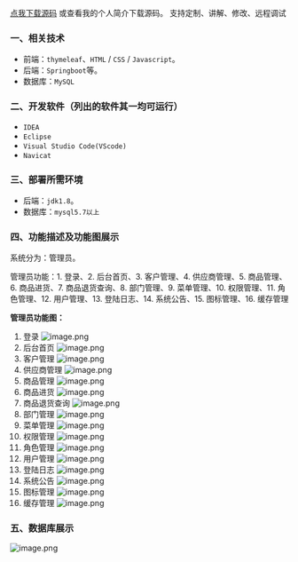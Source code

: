 [点我下载源码](https://www.oneprosol.com/detail/ec3b21b7f99a4d8e964348880b282667)
或查看我的个人简介下载源码。
支持定制、讲解、修改、远程调试
### 一、相关技术
- 前端：`thymeleaf`、`HTML` / `CSS` / `Javascript`。
- 后端：`Springboot`等。
- 数据库：`MySQL`

### 二、开发软件（列出的软件其一均可运行）
- `IDEA`
- `Eclipse`
- `Visual Studio Code(VScode)`
- `Navicat`
### 三、部署所需环境

- 后端：`jdk1.8`。
- 数据库：`mysql5.7以上`

### 四、功能描述及功能图展示
系统分为：管理员。

管理员功能：1. 登录、2. 后台首页、3. 客户管理、4. 供应商管理、5. 商品管理、6. 商品进货、7. 商品退货查询、8. 部门管理、9. 菜单管理、10. 权限管理、11. 角色管理、12. 用户管理、13. 登陆日志、14. 系统公告、15. 图标管理、16. 缓存管理

**管理员功能图：**

1. 登录
![image.png](https://pic.picprosol.com/user_upload/47a0c8c315464e69858d8da56b2d15ba/2025-01-06%2015:07:36_image.png)
2. 后台首页
![image.png](https://pic.picprosol.com/user_upload/47a0c8c315464e69858d8da56b2d15ba/2025-01-06%2015:06:15_image.png)
3. 客户管理
![image.png](https://pic.picprosol.com/user_upload/47a0c8c315464e69858d8da56b2d15ba/2025-01-06%2015:06:20_image.png)
4. 供应商管理
![image.png](https://pic.picprosol.com/user_upload/47a0c8c315464e69858d8da56b2d15ba/2025-01-06%2015:06:25_image.png)
5. 商品管理
![image.png](https://pic.picprosol.com/user_upload/47a0c8c315464e69858d8da56b2d15ba/2025-01-06%2015:06:29_image.png)
6. 商品进货
![image.png](https://pic.picprosol.com/user_upload/47a0c8c315464e69858d8da56b2d15ba/2025-01-06%2015:06:35_image.png)
7. 商品退货查询
![image.png](https://pic.picprosol.com/user_upload/47a0c8c315464e69858d8da56b2d15ba/2025-01-06%2015:06:39_image.png)
8. 部门管理
![image.png](https://pic.picprosol.com/user_upload/47a0c8c315464e69858d8da56b2d15ba/2025-01-06%2015:06:45_image.png)
9. 菜单管理
![image.png](https://pic.picprosol.com/user_upload/47a0c8c315464e69858d8da56b2d15ba/2025-01-06%2015:06:49_image.png)
10. 权限管理
![image.png](https://pic.picprosol.com/user_upload/47a0c8c315464e69858d8da56b2d15ba/2025-01-06%2015:06:54_image.png)
11. 角色管理
![image.png](https://pic.picprosol.com/user_upload/47a0c8c315464e69858d8da56b2d15ba/2025-01-06%2015:06:58_image.png)
12. 用户管理
![image.png](https://pic.picprosol.com/user_upload/47a0c8c315464e69858d8da56b2d15ba/2025-01-06%2015:07:03_image.png)
13. 登陆日志
![image.png](https://pic.picprosol.com/user_upload/47a0c8c315464e69858d8da56b2d15ba/2025-01-06%2015:07:07_image.png)
14. 系统公告
![image.png](https://pic.picprosol.com/user_upload/47a0c8c315464e69858d8da56b2d15ba/2025-01-06%2015:07:11_image.png)
15. 图标管理
![image.png](https://pic.picprosol.com/user_upload/47a0c8c315464e69858d8da56b2d15ba/2025-01-06%2015:07:16_image.png)
16. 缓存管理
![image.png](https://pic.picprosol.com/user_upload/47a0c8c315464e69858d8da56b2d15ba/2025-01-06%2015:07:22_image.png)

### 五、数据库展示
![image.png](https://pic.picprosol.com/user_upload/47a0c8c315464e69858d8da56b2d15ba/2025-01-06%2015:09:21_image.png)
